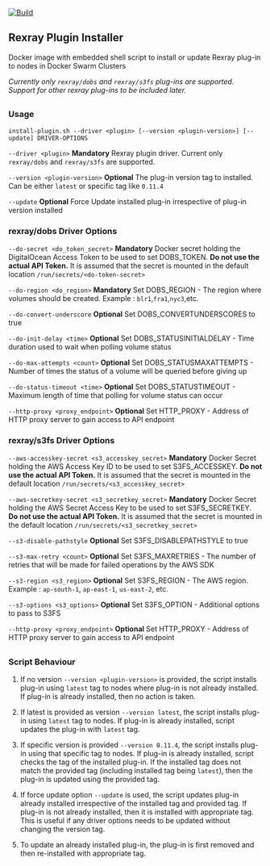 [![Build](https://github.com/kaustavb12/rexray-plugin-installer/actions/workflows/docker-image.yml/badge.svg)](https://github.com/kaustavb12/rexray-plugin-installer/actions?query=workflow%3ABuild)

## Rexray Plugin Installer

Docker image with embedded shell script to install or update Rexray plug-in to nodes in Docker Swarm Clusters

*Currently only `rexray/dobs` and `rexray/s3fs` plug-ins are supported. Support for other rexray plug-ins to be included later.*

##

### Usage

```
install-plugin.sh --driver <plugin> [--version <plugin-version>] [--update] DRIVER-OPTIONS
```

`--driver <plugin>` **Mandatory** Rexray plugin driver. Current only `rexray/dobs` and `rexray/s3fs` are supported.

`--version <plugin-version>` **Optional** The plug-in version tag to installed. Can be either `latest` or specific tag like `0.11.4`

`--update` **Optional** Force Update installed plug-in irrespective of plug-in version installed

### rexray/dobs Driver Options

`--do-secret <do_token_secret>` **Mandatory** Docker secret holding the DigitalOcean Access Token to be used to set DOBS_TOKEN. **Do not use the actual API Token.** It is assumed that the secret is mounted in the default location `/run/secrets/<do-token-secret>`

`--do-region <do_region>` **Mandatory** Set DOBS_REGION - The region where volumes should be created. Example : `blr1`,`fra1`,`nyc3`,etc.

`--do-convert-underscore` **Optional** Set DOBS_CONVERTUNDERSCORES to true

`--do-init-delay <time>` **Optional** Set DOBS_STATUSINITIALDELAY - Time duration used to wait when polling volume status

`--do-max-attempts <count>` **Optional** Set DOBS_STATUSMAXATTEMPTS - Number of times the status of a volume will be queried before giving up

`--do-status-timeout <time>` **Optional** Set DOBS_STATUSTIMEOUT - Maximum length of time that polling for volume status can occur

`--http-proxy <proxy_endpoint>` **Optional** Set HTTP_PROXY - Address of HTTP proxy server to gain access to API endpoint

### rexray/s3fs Driver Options

`--aws-accesskey-secret <s3_accesskey_secret>` **Mandatory** Docker Secret holding the AWS Access Key ID to be used to set S3FS_ACCESSKEY. **Do not use the actual API Token.** It is assumed that the secret is mounted in the default location `/run/secrets/<s3_accesskey_secret>`

`--aws-secretkey-secret <s3_secretkey_secret>` **Mandatory** Docker Secret holding the AWS Secret Access Key to be used to set S3FS_SECRETKEY. **Do not use the actual API Token.** It is assumed that the secret is mounted in the default location `/run/secrets/<s3_secretkey_secret>`

`--s3-disable-pathstyle` **Optional** Set S3FS_DISABLEPATHSTYLE to true

`--s3-max-retry <count>` **Optional** Set S3FS_MAXRETRIES - The number of retries that will be made for failed operations by the AWS SDK

`--s3-region <s3_region>` **Optional** Set S3FS_REGION - The AWS region. Example : `ap-south-1`, `ap-east-1`, `us-east-2`, etc.

`--s3-options <s3_options>` **Optional** Set S3FS_OPTION - Additional options to pass to S3FS

`--http-proxy <proxy_endpoint>` **Optional** Set HTTP_PROXY - Address of HTTP proxy server to gain access to API endpoint

##

### Script Behaviour

1. If no version `--version <plugin-version>` is provided, the script installs plug-in using `latest` tag to nodes where plug-in is not already installed. If plug-in is already installed, then no action is taken.

2. If latest is provided as version `--version latest`, the script installs plug-in using `latest` tag to nodes. If plug-in is already installed, script updates the plug-in with `latest` tag.

3. If specific version is provided `--version 0.11.4`, the script installs plug-in using that specific tag to nodes. If plug-in is already installed, script checks the tag of the installed plug-in. If the installed tag does not match the provided tag (including installed tag being `latest`), then the plug-in is updated using the provided tag.

4. If force update option `--update` is used, the script updates plug-in already installed irrespective of the installed tag and provided tag. If plug-in is not already installed, then it is installed with appropriate tag. This is useful if any driver options needs to be updated without changing the version tag.

5. To update an already installed plug-in, the plug-in is first removed and then re-installed with appropriate tag.